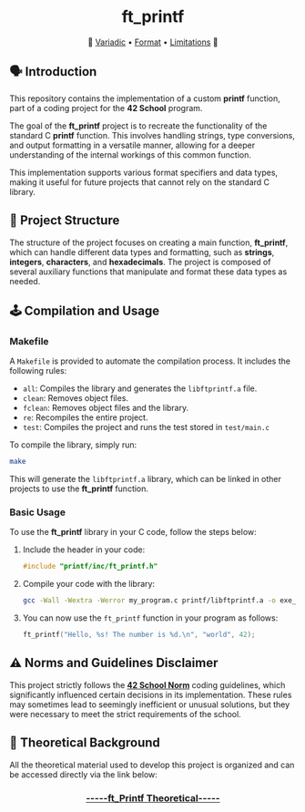 <h1 align="center">ft_printf</h1>
<p align="center"> 📖
<a href="https://github.com/pin3dev/42_Cursus/tree/main/library/#01-ft_Printf">Variadic</a> • 
<a href="https://github.com/pin3dev/42_Cursus/tree/main/library/#01-ft_Printf">Format</a> • 
<a href="https://github.com/pin3dev/42_Cursus/tree/main/library/#01-ft_Printf">Limitations</a>
📖 </p>

## 🗣️ Introduction

This repository contains the implementation of a custom **printf** function, part of a coding project for the **42 School** program.

The goal of the **ft_printf** project is to recreate the functionality of the standard C **printf** function. This involves handling strings, type conversions, and output formatting in a versatile manner, allowing for a deeper understanding of the internal workings of this common function.

This implementation supports various format specifiers and data types, making it useful for future projects that cannot rely on the standard C library.

## 🧬 Project Structure

The structure of the project focuses on creating a main function, **ft_printf**, which can handle different data types and formatting, such as **strings**, **integers**, **characters**, and **hexadecimals**. The project is composed of several auxiliary functions that manipulate and format these data types as needed.

<!-- The main components include:
- **Type conversion**: Handling different data types, such as integers and strings.
- **Format specifiers**: Support for various formatting options like `%d`, `%s`, `%x`, among others.
- **Formatted output**: Precise control over data display in standard output. 

## 🗃️ Documentation

For detailed documentation, including usage examples, please visit the link below:
<h3 align="center"><a href="https://github.com/pin3dev/42_Printf/wiki">-----ft_Printf Wiki-----</a></h3> -->

## 🕹️ Compilation and Usage

### Makefile

A `Makefile` is provided to automate the compilation process. It includes the following rules:

- `all`: Compiles the library and generates the `libftprintf.a` file.
- `clean`: Removes object files.
- `fclean`: Removes object files and the library.
- `re`: Recompiles the entire project.
- `test`: Compiles the project and runs the test stored in `test/main.c`

To compile the library, simply run:
```bash
make
```

This will generate the `libftprintf.a` library, which can be linked in other projects to use the **ft_printf** function.

### Basic Usage

To use the **ft_printf** library in your C code, follow the steps below:

1. Include the header in your code:
    ```c
    #include "printf/inc/ft_printf.h"
    ```

2. Compile your code with the library:
    ```bash
    gcc -Wall -Wextra -Werror my_program.c printf/libftprintf.a -o exe_my_program
    ```

3. You can now use the `ft_printf` function in your program as follows:
    ```c
    ft_printf("Hello, %s! The number is %d.\n", "world", 42);
    ```

<!-- ## 🔠 Format Specifiers

The **ft_printf** project supports the following format specifiers:
- `%c`: Prints a single character.
- `%s`: Prints a string.
- `%p`: Prints a pointer in hexadecimal format.
- `%d`/`%i`: Prints a decimal integer.
- `%u`: Prints an unsigned decimal number.
- `%x`/`%X`: Prints a hexadecimal number (lowercase/uppercase letters).
- `%%`: Prints the percentage symbol. -->

## ⚠️ Norms and Guidelines Disclaimer

This project strictly follows the [**42 School Norm**](https://github.com/pin3dev/42_Cursus/blob/b9cd0fe844ddb441d0b3efb98abcee92aee49535/assets/General/norme.en.pdf) coding guidelines, which significantly influenced certain decisions in its implementation. These rules may sometimes lead to seemingly inefficient or unusual solutions, but they were necessary to meet the strict requirements of the school.

## 📖 Theoretical Background

All the theoretical material used to develop this project is organized and can be accessed directly via the link below:
<h3 align="center"><a href="https://github.com/pin3dev/42_Cursus/tree/main/library/#01-ft_Printf">-----ft_Printf Theoretical-----</a></h3>
